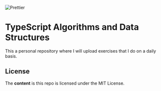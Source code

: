 ![Prettier](https://img.shields.io/badge/code_style-prettier-ff69b4.svg?style=flat-square)

# TypeScript Algorithms and Data Structures

This a personal repository where I will upload exercises that I do on a daily basis.

## License

The **content** is this repo is licensed under the MIT License.
